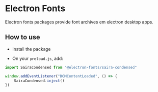 # Electron Fonts

Electron fonts packages provide font archives em electron desktop apps.

## How to use

* Install the package

* On your `preload.js`, add:

```ts
import SairaCondensed from "@electron-fonts/saira-condensed"

window.addEventListener("DOMContentLoaded", () => {
    SairaCondensed.inject()
})
```